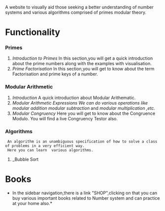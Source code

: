 A website to visually aid those seeking a better understanding of number systems and various algorithms comprised of primes modular theory.
# Functionality
### Primes
1. _Introduction to Primes_
    In this section,you will get a quick introduction about the prime numbers along with the examples with visualisation.
2. _Prime Factorisation_
    In this section,you will get to know about the term Factorisation and prime keys of a number.
    
### Modular Arithmetic
1. _Introduction_
    A quick introduction about Modular Arithematic.
2. _Modular Arithmetic Expressions_
   *We can do various operations like*
   *modular addition*
   *modular subtraction*
   and
   *modular multiplication ,etc.*
3. _Modular Congruency_
    Here you will get to know about the Congruence Modulo. You will find a live Congruency Testor also.
### Algorithms
     An algorithm is an unambiguous specification of how to solve a class of problems in a very efficient way.
     Here you can learn  various algorithms.
1. _Bubble Sort

# Books
* In the sidebar navigation,there is a link "SHOP",clicking on that you can buy various important books related to Number system and can practice at your home also.*
